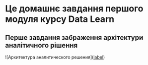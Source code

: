 # Це домашнє завдання першого модуля курсу Data Learn

## Перше завдання забраження архітектури аналітичного рішення

![Архитектура аналитического решения]([label](<../../../../../Downloads/Архитектура аналитического решения.drawio>))